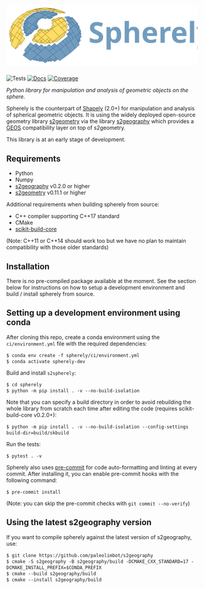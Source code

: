 # ![spherely](docs/_static/spherely_logo.svg)

![Tests](https://github.com/benbovy/spherely/actions/workflows/run-tests.yaml/badge.svg)
[![Docs](https://readthedocs.org/projects/spherely/badge/?version=latest)](https://spherely.readthedocs.io)
[![Coverage](https://codecov.io/gh/benbovy/spherely/branch/main/graph/badge.svg)](https://app.codecov.io/gh/benbovy/spherely?branch=main)

*Python library for manipulation and analysis of geometric objects on the sphere.*

Spherely is the counterpart of [Shapely](https://github.com/shapely/shapely)
(2.0+) for manipulation and analysis of spherical geometric objects. It is using
the widely deployed open-source geometry library
[s2geometry](https://github.com/google/s2geometry) via the library
[s2geography](https://github.com/paleolimbot/s2geography) which provides a
[GEOS](https://libgeos.org) compatibility layer on top of s2geometry.

This library is at an early stage of development.

## Requirements

- Python
- Numpy
- [s2geography](https://github.com/paleolimbot/s2geography) v0.2.0 or higher
- [s2geometry](https://github.com/google/s2geometry) v0.11.1 or higher

Additional requirements when building spherely from source:

- C++ compiler supporting C++17 standard
- CMake
- [scikit-build-core](https://github.com/scikit-build/scikit-build-core)

(Note: C++11 or C++14 should work too but we have no plan to maintain
compatibility with those older standards)

## Installation

There is no pre-compiled package available at the moment. See the section below
for instructions on how to setup a development environment and build / install
spherely from source.

## Setting up a development environment using conda

After cloning this repo, create a conda environment using the `ci/environment.yml`
file with the required dependencies:

```
$ conda env create -f spherely/ci/environment.yml
$ conda activate spherely-dev
```

Build and install `s2spherely`:

```
$ cd spherely
$ python -m pip install . -v --no-build-isolation
```

Note that you can specify a build directory in order to avoid rebuilding the
whole library from scratch each time after editing the code (requires
scikit-build-core v0.2.0+):

```
$ python -m pip install . -v --no-build-isolation --config-settings build-dir=build/skbuild
```

Run the tests:

```
$ pytest . -v
```

Spherely also uses [pre-commit](https://pre-commit.com/) for code
auto-formatting and linting at every commit. After installing it, you can enable
pre-commit hooks with the following command:

```
$ pre-commit install
```

(Note: you can skip the pre-commit checks with `git commit --no-verify`)

## Using the latest s2geography version

If you want to compile spherely against the latest version of s2geography, use:

 ```
 $ git clone https://github.com/paleolimbot/s2geography
 $ cmake -S s2geography -B s2geography/build -DCMAKE_CXX_STANDARD=17 -DCMAKE_INSTALL_PREFIX=$CONDA_PREFIX
 $ cmake --build s2geography/build
 $ cmake --install s2geography/build
 ```
